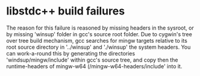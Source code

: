 # libstdc++ build failures

The reason for this failure is reasoned by missing headers in the
sysroot, or by missing 'winsup' folder in gcc's source root folder. Due
to cygwin's tree over tree build mechanism, gcc searches for mingw
targets relative to its root source directory in '../winsup' and
'./winsup' the system headers. You can work-a-round this by generating
the directories 'windsup/mingw/include' within gcc's source tree, and
copy then the runtime-headers of mingw-w64 (/mingw-w64-headers/include'
into it.
